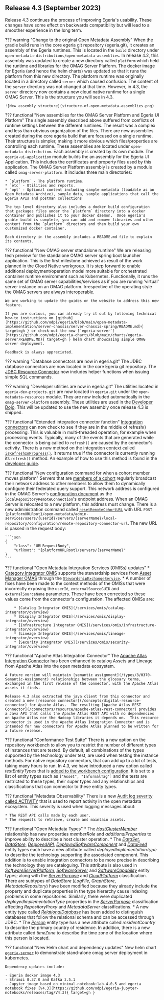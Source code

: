 <!-- SPDX-License-Identifier: CC-BY-4.0 -->
<!-- Copyright Contributors to the Egeria project. -->

## Release 4.3 (September 2023)

Release 4.3 continues the process of improving Egeria's usability.  These changes have some effect on backwards compatibility but will lead to a smoother experience in the long term.

??? warning "Change to the original Open Metadata Assembly"
    When the gradle build runs in the core egeria git repository (egeria.git), it creates an assembly of the Egeria runtimes. This is located in the `build` directory under `open-metadata-distributions/open-metadata-assemblies`.  In release 4.2, this assembly was updated to create a new directory called `platform` which held the runtime and libraries for the OMAG Server Platform.  The docker image for Egeria (and hence the helm charts) was updated so that it runs the platform from this new directory. The platform runtime was originally located in a directory called `server` which caused confusion.  The content of the `server` directory was not changed at that time.  However, in 4.3, the `server` directory now contains a new cloud native runtime for a single OMAG Server.  This is the structure you will see in 4.3.

    ![New assembly structure](structure-of-open-metadata-assemblies.png)

??? functional "New assemblies for the OMAG Server Platform and Egeria UI Platform"
    The single assembly described above suffered from conflicts of runtime settings between the different runtimes. The result was a complex and less than obvious organization of the files.  There are new assemblies created during the core egeria build that are focused on a single runtime.  Their structure is simpler, making it more obvious which files/properties are controlling each runtime.  These assemblies are located under `open-metadata-distribution`.  Each assembly is created by its own module.  The `egeria-ui-application` module builds the an assembly for the Egeria UI Application.  This includes the certificates and property files used by this application. The OMAG Server Platform assembly is created by a module called `omag-server-platform`. It includes three main directories:

    * `platform` - The platform runtime.
    * `etc` - Utilities and reports.
    * `opt` - Optional content including sample metadata (loadable as an Open Metadata Archive), sample data, sample applications that call the Egeria APIs and postman collections

    The top level directory also includes a docker build configuration that packages files under the `platform` directory into a docker container and publishes it to your docker daemon.  Once egeria's grable build is complete, you can add and remove libraries and other content from the `platform` directory and then build your own customized docker container.

    Each directory in the assembly includes a README.md file to explain its contents.

??? functional "New OMAG server standalone runtime"
    We are releasing tech preview for the standalone OMAG server spring boot launcher application. This is the first milestone achieved as result of the work planned in the Cloud Native workgroup. It is step forward to enable additional deployment/operation model more suitable for orchestrated container runtime environment such as Kubernetes. Functionally, it runs the same set of OMAG server capabilities/services as if you are running 'virtual' server instance on an OMAG platform. Irrespective of the operating style the OMAG servers are always interoperable.

    We are working to update the guides on the website to address this new feature.

    If you are curious, you can already try it out by following technical how-to instructions on [github](https://github.com/odpi/egeria/blob/main/open-metadata-implementation/server-chassis/server-chassis-spring/README.md){ target=gh } or check-out the new [`egeria-server`](https://github.com/odpi/egeria-charts/blob/main/charts/egeria-server/README.MD){ target=gh } helm chart showcasing simple OMAG server deployment.

    Feedback is always appreciated.

??? warning "Database connectors are now in egeria.git"
    The JDBC database connectors are now located in the core Egeria git repository.  The [JDBC Resource Connector](/connectors/resource/jdbc-resource-connector) now includes helper functions when issuing simple SQL commands.

??? warning "Developer utilities are now in egeria.git"
    The utilities located in `egeria-dev-projects.git` are now located in `egeria.git` under the `open-metadata-resources` module.  They are now included automatically in the `omag-server-platform` assembly.  These utilities are used in the [Developer Dojo](/education/egeria-dojo/developer/overview).  This will be updated to use the new assembly once release 4.3 is shipped.

??? functional "Extended integration connector function"
    [Integration connectors](/concepts/integration-connector) can now check to see if they are in the middle of refresh() processing.  This is valuable in multi-threaded operation, for example when processing events.  Typically, many of the events that are generated while the connector is being called to `refresh()` are caused by the connector's activity.  There is a new method on the integration context called [`isRefreshInProgress()`](https://odpi.github.io/egeria/org/odpi/openmetadata/frameworks/integration/context/IntegrationContext.html).  It returns true if the connector is currently running its `refresh()` method.  An example of how to use this method is found in the [developer guide](/guides/developer/integration-connectors/overview/#registering-a-listener-with-open-metadata).

??? functional "New configuration command for when a cohort member moves platform"
    Servers that are [members of a cohort](/concepts/cohort-member) regularly broadcast their network address to other members to allow them to dynamically configure their federated query support.  This network address is configured in the OMAG Server's [configuration document](/concepts/configuration-document) as the `localRepositoryRemoteConnection`'s endpoint address.  When an OMAG Server is relocated to a new platform, this address must change.  There is a new administration command called [`resetRemoteCohortURL`]() with URL `POST {platformURLRoot}/open-metadata/admin-services/users/{userId}/servers/{serverName}/local-repository/configuration/remote-repository-connector-url`.  The new URL is passed in the request body:

    ```json
    {
        "class": "URLRequestBody",
        "urlRoot": "{platformURLRoot}/servers/{serverName}"
    }
    ```

??? functional "Open Metadata Integration Services (OMISs) updates"
    * [Category Integrator OMIS](/services/omis/catalog-integrator/overview) supports the stewardship services from [Asset Manager OMAS](/services/omas/asset-manager/overview) through the [`StewardshipExchangeService`](https://odpi.github.io/egeria/org/odpi/openmetadata/integrationservices/catalog/connector/StewardshipExchangeService.html).
    * A number of fixes have been made to the context methods of the OMISs that were incorrectly exposing the `userId`, `externalSourceGUID` and `externalSourceName` parameters.  These have been corrected so these values come from the connector's configuration.  The affected OMISs are:

        * [Catalog Integrator OMIS](/services/omis/catalog-integrator/overview)
        * [Display Integrator OMIS](/services/omis/display-integrator/overview)
        * [Infrastructure Integrator OMIS](/services/omis/infrastructure-integrator/overview)
        * [Lineage Integrator OMIS](/services/omis/lineage-integrator/overview)
        * [Security Integrator OMIS](/services/omis/security-integrator/overview)

??? functional "Apache Atlas Integration Connector"
    The [Apache Atlas Integration Connector](/connectors/integration/apache-atlas-catalog-integration-connector) has been enhanced to catalog Assets and Lineage from Apache Atlas into the open metadata ecosystem.  

    A future version will maintain [semantic assignment](/types/3/0370-Semantic-Assignment) relationships between the glossary terms, exchanged in the first release of the connector, with the Apache Atlas assets it finds.

    Release 4.3 also extracted the java client from this connector and created a new [resource connector](/concepts/digital-resource-connector) for Apache Atlas.  The resulting [Apache Atlas REST Connector](/connectors/resource/apache-atlas-rest-connector) provides a Java API that calls the Apache Atlas REST API with no dependencies on Apache Atlas nor the Hadoop libraries it depends on.  This resource connector is used in the Apache Atlas Integration Connector and is intended for new connectors for Apache Atlas planned to be written for a future release.

??? functional "Conformance Test Suite"
    There is a new option on the repository workbench to allow you to restrict the number of different types of instances that are tested.  By default, all combinations of the types supported by the technology under test, are used when testing the instance methods.  For native repository connectors, that can add up to a lot of tests, taking many hours to run.  In 4.3, we have introduced a new option called *testEntityTypes* that is [added to the workbench configuration](/guides/admin/servers/by-server-type/configuring-a-conformance-test-server). It is set to a list of entity types such as `["Asset", "InformalTag"]` and the tests are restricted to these types, their super types and any relationships and classifications that can connector to these entity types. 

??? functional "Metadata Observability"
    There is a new [Audit log severity called ACTIVITY](/concepts/audit-log) that is used to report activity in the open metadata ecosystem.  This severity is used when logging messages about:

    * The REST API calls made by each user.
    * The requests to retrieve, create and maintain assets.

??? functional "Open Metadata Types"
    * The  [*HostClusterMember*](/types/0/0035-Complex-Hosts) relationship has new properties *memberRole* and *additionalProperties* to improve ability to describe a host cluster operation.
    * The  [*DataSet*](/types/0/0010-Base-Model), [*DataStore*](/types/2/0210-Data-Stores), [*DeployedAPI*](/types/2/0212-Deployed-APIs), [*DeployedSoftwareComponent*](/types/2/0215-Software-Components) and [*DataFeed*](/types/2/0223-Events-and-Logs) entity types each have a new attribute called *deployedImplementationType* to describe the technology supporting the associated component.  This addition is to enable integration connectors to be more precise in describing the technology they are cataloguing.  This attribute is also used in [*SoftwareServerPlatform*](/types/0037-Software-Server-Platforms), [*SoftwareServer*](/types/0/0040-Software-Servers) and [*SoftwareCapability*](/types/0/0042-Software-Capabilities) entity types; along with the [ServerPurpose](/types/0/0041-Server-Purpose) and [*CloudPlatform*](/types/0/0090-Cloud-Platforms-and-Services) classification.  There are subtypes of *DataStore* (*LogFile*, *GraphStore*, *MetadataRepository*) have been modified because they already include the property and duplicate properties in the type hierarchy cause indexing problems in some repositories.  Similarly, there were duplicated *deployedImplementationType* properties in the [*ServerPurpose*](/types/0/0041-Server-Purpose) classification affecting *RepositoryProxy* and *MetadataServer* classifications.
    * A new entity type called [*RelationalDatabase*](/types/2/0224-Databases) has been added to distinguish databases that follow the relational schema and can be accessed through JDBC.
    * The  [*Person*](/types/1/0112-People) entity type has a new attribute called *residentCountry* to describe the primary country of residence.  In addition, there is a new attribute called *timeZone* to describe the time zone of the location where this person is located.

??? functional "New Helm chart and dependency updates"
    New helm chart [`egeria-server`](https://github.com/odpi/egeria-charts/blob/main/charts/egeria-server/) to demonstrate stand-alone omag server deployment in kubernetes.

    Dependency updates include:

    - Egeria docker image 4.3
    - Strimzi 0.37.0 and Kafka 3.5.1
    - Jupyter image based on minimal-notebook:lab-4.0.5 and egeria notebook fixes [V4.3](https://github.com/odpi/egeria-jupyter-notebooks/releases/tag/V4.3){ target=gh }
    
